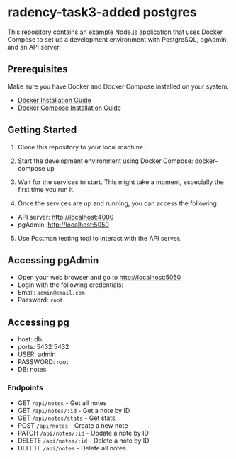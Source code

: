 # radency-task3-added postgres

This repository contains an example Node.js application that uses Docker Compose to set up a development environment with PostgreSQL, pgAdmin, and an API server.

## Prerequisites

Make sure you have Docker and Docker Compose installed on your system.

- [Docker Installation Guide](https://docs.docker.com/get-docker/)
- [Docker Compose Installation Guide](https://docs.docker.com/compose/install/)

## Getting Started

1. Clone this repository to your local machine.
2. Start the development environment using Docker Compose:
   docker-compose up
3. Wait for the services to start. This might take a moment, especially the first time you run it.

4. Once the services are up and running, you can access the following:

- API server: [http://localhost:4000](http://localhost:4000)
- pgAdmin: [http://localhost:5050](http://localhost:5050)

5. Use Postman testing tool to interact with the API server.

## Accessing pgAdmin

- Open your web browser and go to [http://localhost:5050](http://localhost:5050)
- Login with the following credentials:
- Email: `admin@email.com`
- Password: `root`

## Accessing pg

- host: db
- ports: 5432:5432
- USER: admin
- PASSWORD: root
- DB: notes
  
### Endpoints

- GET `/api/notes` - Get all notes
- GET `/api/notes/:id` - Get a note by ID
- GET `/api/notes/stats` - Get stats
- POST `/api/notes` - Create a new note
- PATCH `/api/notes/:id` - Update a note by ID
- DELETE `/api/notes/:id` - Delete a note by ID
- DELETE `/api/notes` - Delete all notes
